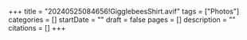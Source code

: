 +++
title = "20240525084656!GigglebeesShirt.avif"
tags = ["Photos"]
categories = []
startDate = ""
draft = false
pages = []
description = ""
citations = []
+++
